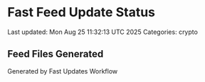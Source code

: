 # Fast Feed Update Status
Last updated: Mon Aug 25 11:32:13 UTC 2025
Categories: crypto

## Feed Files Generated

Generated by Fast Updates Workflow
